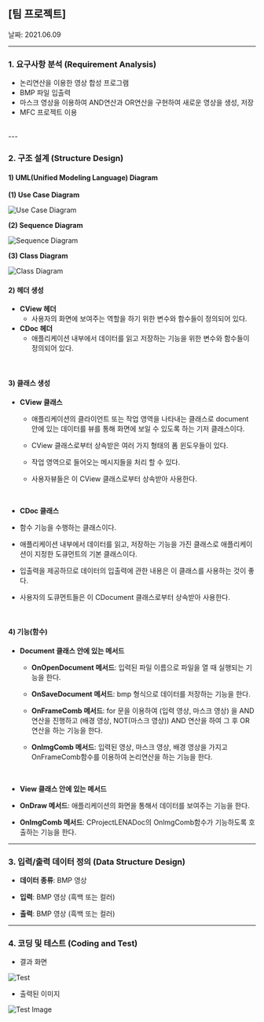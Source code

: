 ## [팀 프로젝트]

날짜: 2021.06.09

---

### 1. 요구사항 분석 (Requirement Analysis)

- 논리연산을 이용한 영상 합성 프로그램
- BMP 파일 입출력
- 마스크 영상을 이용하여 AND연산과 OR연산을 구현하여 새로운 영상을 생성, 저장
- MFC 프로젝트 이용

<br>
---

### 2. 구조 설계 (Structure Design)

#### 1) UML(Unified Modeling Language) Diagram

**(1) Use Case Diagram**

<img src="https://github.com/sanga327/MFC_Project/blob/main/FlowChart/Use Case Diagram.png" title="Use Case Diagram" alt="Use Case Diagram">
<br>

**(2) Sequence Diagram**

<img src="https://github.com/sanga327/MFC_Project/blob/main/FlowChart/Sequence Diagram.png" title="Sequence Diagram" alt="Sequence Diagram">

<br>

**(3) Class Diagram**

<img src="https://github.com/sanga327/MFC_Project/blob/main/FlowChart/Class Diagram.png" title="Class Diagram" alt="Class Diagram">
<br>


#### 2) 헤더 생성

- **CView 헤더**
  - 사용자의 화면에 보여주는 역할을 하기 위한 변수와 함수들이 정의되어 있다.
- **CDoc 헤더**
  - 애플리케이션 내부에서 데이터를 읽고 저장하는 기능을 위한 변수와 함수들이 정의되어 있다.

<br>

#### 3) 클래스 생성

- **CView 클래스**
  - 애플리케이션의 클라이언트 또는 작업 영역을 나타내는 클래스로 document 안에 있는 데이터를 뷰를 통해 화면에 보일 수 있도록 하는 기저 클래스이다.

  - CView 클래스로부터 상속받은 여러 가지 형태의 폼 윈도우들이 있다.

  - 작업 영역으로 들어오는 메시지들을 처리 할 수 있다.

  - 사용자뷰들은 이 CView 클래스로부터 상속받아 사용한다.
   
<br>

- **CDoc 클래스**
- 함수 기능을 수행하는 클래스이다.
  
- 애플리케이션 내부에서 데이터를 읽고, 저장하는 기능을 가진 클래스로 애플리케이션이 지정한 도큐먼트의 기본 클래스이다.
  
- 입출력을 제공하므로 데이터의 입출력에 관한 내용은 이 클래스를 사용하는 것이 좋다.
  
- 사용자의 도큐먼트들은 이 CDocument 클래스로부터 상속받아 사용한다.

<br>

#### 4) 기능(함수)

- **Document 클래스 안에 있는 메서드**
  - **OnOpenDocument 메서드**: 입력된 파일 이름으로 파일을 열 때 실행되는 기능을 한다. 
  
  - **OnSaveDocument 메서드**: bmp 형식으로 데이터를 저장하는 기능을 한다. 
  
  - **OnFrameComb 메서드**: for 문을 이용하여 (입력 영상, 마스크 영상) 을 AND연산을 진행하고 (배경 영상, NOT(마스크 영상)) AND 연산을 하여 그 후  OR연산을 하는 기능을 한다.
  - **OnImgComb 메서드**: 입력된 영상, 마스크 영상, 배경 영상을 가지고 OnFrameComb함수를 이용하여 논리연산을 하는 기능을 한다.
  
  <br>
  
- **View 클래스 안에 있는 메서드**
- **OnDraw 메서드**: 애플리케이션의 화면을 통해서 데이터를 보여주는 기능을 한다.
  
- **OnImgComb 메서드**: CProjectLENADoc의 OnlmgComb함수가 기능하도록 호출하는 기능을 한다.



---



### 3. 입력/출력 데이터 정의 (Data Structure Design)

- **데이터 종류**: BMP 영상

- **입력**: BMP 영상 (흑백 또는 컬러)

- **출력**: BMP 영상 (흑백 또는 컬러)



---



### 4. 코딩 및 테스트 (Coding and Test)

- 결과 화면

<img src="./img/result.png" title="Test" alt="Test">

<br>

- 출력된 이미지

<img src="./img/image_result.png" title="Test Image" alt="Test Image">
